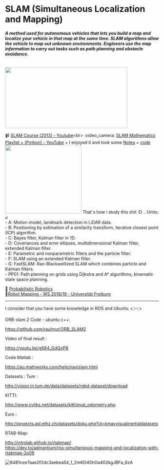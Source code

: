 # SLAM  (Simultaneous Localization and Mapping)
<h4><i>A method used for autonomous vehicles that lets you build a map and localize your vehicle in that map at the same time. SLAM algorithms allow the vehicle to map out unknown environments. Engineers use the map information to carry out tasks such as path planning and obstacle avoidance.</i></h4><br>
<img src="https://drive.google.com/file/d/1niVIUHadZPIZX_ZMuEJjxx4dh6VF7P-Y/view?usp=drivesdk" width="400" height="200">


:video_camera: [SLAM Course (2013) - Youtube](https://www.youtube.com/playlist?list=PLgnQpQtFTOGQrZ4O5QzbIHgl3b1JHimN_)<br>
:video_camera: [SLAM Mathematics Playlist + (Python) - YouTube](https://www.youtube.com/playlist?list=PLpUPoM7Rgzi_7YWn14Va2FODh7LzADBSm) + I enjoyed it and took some [Notes](https://github.com/Moataz-Elmesmary/SLAM-Robotics/blob/main/SLAM%20basic%20Notes%20by%20me.pdf) + [code](https://github.com/Moataz-Elmesmary/SLAM-Robotics/tree/main/Unit_A)<br>
<img src="https://drive.google.com/file/d/1EQlGmAxRTLobwFu8wzi9MgVs-A1plgaf/view?usp=drivesdk" width="250" height="225">
That`s how i study this shit :D .. Units: :arrow_lower_left:<br> - A: Motion model, landmark detection in LiDAR data.<br> - B: Positioning by estimation of a similarity transform, iterative closest point (ICP) algorithm.<br> - C: Bayes filter, Kalman filter in 1D.<br>  - D: Covariances and error ellipses, multidimensional Kalman filter, extended Kalman filter.<br> - E: Parametric and nonparametric filters and the particle filter.<br> - F: SLAM using an extended Kalman filter.<br> - G: FastSLAM: Rao-Blackwellized SLAM which combines particle and Kalman filters.<br> - PP01: Path planning on grids using Dijkstra and A* algorithms, kinematic state space planning.

:closed_book: [Probabilistic Robotics](http://www.probabilistic-robotics.org/)<br>
:pushpin:[Robot Mapping - WS 2018/19 - Universität Freiburg](http://ais.informatik.uni-freiburg.de/teaching/ws18/mapping/)<br>
***
I consider that you have some knowledge in ROS and Ubuntu. :point_right::point_left:	

ORB-slam 2 
Code - ubuntu c++: 

https://github.com/raulmur/ORB_SLAM2

Video of final result : 

https://youtu.be/g684_GdQoP8

Code Matlab : 

https://au.mathworks.com/help/nav/slam.html


Datasets  : 
Tum : 

http://vision.in.tum.de/data/datasets/rgbd-dataset/download

KITTI:

http://www.cvlibs.net/datasets/kitti/eval_odometry.php

Euro : 

http://projects.asl.ethz.ch/datasets/doku.php?id=kmavvisualinertialdatasets

RTAB-Map:

http://introlab.github.io/rtabmap/<br>
https://dev.to/admantium/ros-simultaneous-mapping-and-localization-with-rtabmap-2o09

![6481cee7aae2f2dc3aebea54_1_2mKD4ShOa402kgJBFa_6zA](https://github.com/Moataz-Elmesmary/SLAM-Robotics/assets/92026137/760a25bf-805e-4f76-bfbc-aec4ecc29eae)

